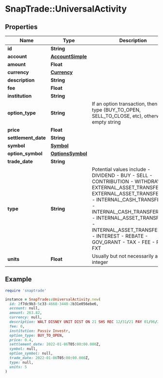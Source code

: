 # SnapTrade::UniversalActivity

## Properties

| Name | Type | Description | Notes |
| ---- | ---- | ----------- | ----- |
| **id** | **String** |  | [optional] |
| **account** | [**AccountSimple**](AccountSimple.md) |  | [optional] |
| **amount** | **Float** |  | [optional] |
| **currency** | [**Currency**](Currency.md) |  | [optional] |
| **description** | **String** |  | [optional] |
| **fee** | **Float** |  | [optional] |
| **institution** | **String** |  | [optional] |
| **option_type** | **String** | If an option transaction, then it&#39;s type (BUY_TO_OPEN, SELL_TO_CLOSE, etc), otherwise empty string | [optional] |
| **price** | **Float** |  | [optional] |
| **settlement_date** | **String** |  | [optional] |
| **symbol** | [**Symbol**](Symbol.md) |  | [optional] |
| **option_symbol** | [**OptionsSymbol**](OptionsSymbol.md) |  | [optional] |
| **trade_date** | **String** |  | [optional] |
| **type** | **String** | Potential values include - DIVIDEND - BUY - SELL - CONTRIBUTION - WITHDRAWAL - EXTERNAL_ASSET_TRANSFER_IN - EXTERNAL_ASSET_TRANSFER_OUT - INTERNAL_CASH_TRANSFER_IN - INTERNAL_CASH_TRANSFER_OUT - INTERNAL_ASSET_TRANSFER_IN - INTERNAL_ASSET_TRANSFER_OUT - INTEREST - REBATE - GOV_GRANT - TAX - FEE - REI - FXT | [optional] |
| **units** | **Float** | Usually but not necessarily an integer | [optional] |

## Example

```ruby
require 'snaptrade'

instance = SnapTrade::UniversalActivity.new(
  id: 2f7dc9b3-5c33-4668-3440-2b31e056ebe6,
  account: null,
  amount: 263.82,
  currency: null,
  description: WALT DISNEY UNIT DIST ON 21 SHS REC 12/31/21 PAY 01/06/22,
  fee: 0,
  institution: Passiv Investr,
  option_type: BUY_TO_OPEN,
  price: 0.4,
  settlement_date: 2022-01-06T05:00:00.000Z,
  symbol: null,
  option_symbol: null,
  trade_date: 2022-01-06T05:00:00.000Z,
  type: null,
  units: 5
)
```

